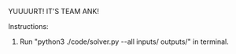   YUUUURT! IT'S TEAM ANK!
  
  Instructions:
  
  1. Run "python3 ./code/solver.py --all inputs/ outputs/" in terminal.
